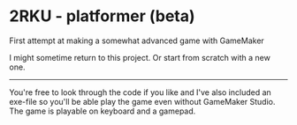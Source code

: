 # 2RKU - platformer (beta)

First attempt at making a somewhat advanced game with GameMaker

I might sometime return to this project. Or start from scratch with a new one.

--------------------

You're free to look through the code if you like and I've also included an exe-file so you'll be able play the game even without
GameMaker Studio. The game is playable on keyboard and a gamepad.

